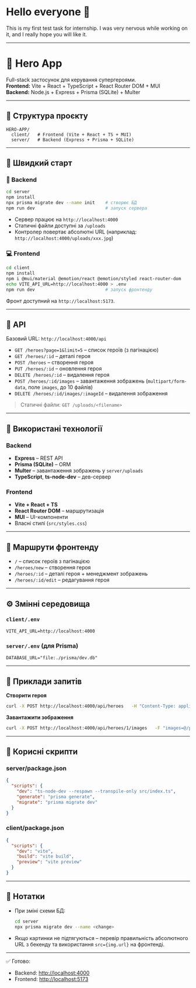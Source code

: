 # Hello everyone 👋  
This is my first test task for internship. I was very nervous while working on it, and I really hope you will like it.  

---

# 🦸 Hero App

Full-stack застосунок для керування супергероями.  
**Frontend:** Vite + React + TypeScript + React Router DOM + MUI  
**Backend:** Node.js + Express + Prisma (SQLite) + Multer  

---

## 📂 Структура проєкту
```
HERO-APP/
  client/   # Frontend (Vite + React + TS + MUI)
  server/   # Backend (Express + Prisma + SQLite)
```

---

## 🚀 Швидкий старт

### 🔧 Backend
```bash
cd server
npm install
npx prisma migrate dev --name init    # створює БД
npm run dev                           # запуск сервера
```

- Сервер працює на `http://localhost:4000`  
- Статичні файли доступні за `/uploads`  
- Контролер повертає абсолютні URL (наприклад: `http://localhost:4000/uploads/xxx.jpg`)  

### 💻 Frontend
```bash
cd client
npm install
npm i @mui/material @emotion/react @emotion/styled react-router-dom
echo VITE_API_URL=http://localhost:4000 > .env
npm run dev                           # запуск фронтенду
```

Фронт доступний на `http://localhost:5173`.

---

## 🔌 API

Базовий URL: `http://localhost:4000/api`

- `GET /heroes?page=1&limit=5` – список героїв (з пагінацією)  
- `GET /heroes/:id` – деталі героя  
- `POST /heroes` – створення героя  
- `PUT /heroes/:id` – оновлення героя  
- `DELETE /heroes/:id` – видалення героя  
- `POST /heroes/:id/images` – завантаження зображень (`multipart/form-data`, поле `images`, до 10 файлів)  
- `DELETE /heroes/:id/images/:imageId` – видалення зображення  

> Статичні файли: `GET /uploads/<filename>`

---

## 🧱 Використані технології

### Backend
- **Express** – REST API  
- **Prisma (SQLite)** – ORM  
- **Multer** – завантаження зображень у `server/uploads`  
- **TypeScript**, **ts-node-dev** – дев-сервер  

### Frontend
- **Vite + React + TS**  
- **React Router DOM** – маршрутизація  
- **MUI** – UI-компоненти  
- Власні стилі (`src/styles.css`)  

---

## 🧭 Маршрути фронтенду

- `/` – список героїв з пагінацією  
- `/heroes/new` – створення героя  
- `/heroes/:id` – деталі героя + менеджмент зображень  
- `/heroes/:id/edit` – редагування героя  

---

## ⚙️ Змінні середовища

### `client/.env`
```env
VITE_API_URL=http://localhost:4000
```

### `server/.env` (для Prisma)
```env
DATABASE_URL="file:./prisma/dev.db"
```

---

## 🧪 Приклади запитів

**Створити героя**
```bash
curl -X POST http://localhost:4000/api/heroes   -H "Content-Type: application/json"   -d '{"nickname":"Super","realName":"Man","originDescription":"...", "catchPhrase":"Justice!", "superpowers":["flight","laser vision"]}'
```

**Завантажити зображення**
```bash
curl -X POST http://localhost:4000/api/heroes/1/images   -F "images=@/path/to/photo1.jpg"   -F "images=@/path/to/photo2.jpg"
```

---

## 📌 Корисні скрипти

### server/package.json
```json
{
  "scripts": {
    "dev": "ts-node-dev --respawn --transpile-only src/index.ts",
    "generate": "prisma generate",
    "migrate": "prisma migrate dev"
  }
}
```

### client/package.json
```json
{
  "scripts": {
    "dev": "vite",
    "build": "vite build",
    "preview": "vite preview"
  }
}
```

---

## 📝 Нотатки

- При зміні схеми БД:
  ```bash
  cd server
  npx prisma migrate dev --name <change>
  ```
- Якщо картинки не підтягуються – перевір правильність абсолютного URL з бекенду та використання `src={img.url}` на фронтенді.  

---

✅ Готово:  
- Backend: [http://localhost:4000](http://localhost:4000)  
- Frontend: [http://localhost:5173](http://localhost:5173)  
